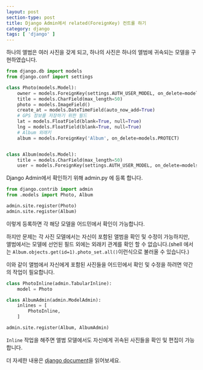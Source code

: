 ```yaml
---
layout: post
section-type: post
title: Django Admin에서 related(ForeignKey) 컨트롤 하기
category: django
tags: [ 'django' ]
---
```


하나의 앨범은 여러 사진을 갖게 되고, 하나의 사진은 하나의 앨범에 귀속되는 모델을 구현하였습니다.

```python
from django.db import models
from django.conf import settings

class Photo(models.Model):
    owner = models.ForeignKey(settings.AUTH_USER_MODEL, on_delete=models.CASCADE)
    title = models.CharField(max_length=50)
    photo = models.ImageField()
    create_at = models.DateTimeField(auto_now_add=True)
    # GPS 정보를 저장하기 위한 필드
    lat = models.FloatField(blank=True, null=True)
    lng = models.FloatField(blank=True, null=True)
    # Album 외래키
    album = models.ForeignKey('Album', on_delete=models.PROTECT)


class Album(models.Model):
    title = models.CharField(max_length=50)
    user = models.ForeignKey(settings.AUTH_USER_MODEL, on_delete=models.CASCA
```

 Django Admin에서 확인하기 위해 admin.py 에 등록 합니다.

```python
from django.contrib import admin
from .models import Photo, Album

admin.site.register(Photo)
admin.site.register(Album)
```

이렇게 등록하면 각 해당 모델을 어드민에서 확인이 가능합니다.  

하지만 문제는 각 사진 모델에서는 자신이 포함된 앨범을 확인 및 수정이 가능하지만,  
앨범에서는 모델에 선언된 필드 외에는 외래키 관계를 확인 할 수 없습니다.(shell 에서는 `Album.objects.get(id=1).photo_set.all()`이런식으로 불러올 수 있습니다.)

이와 같이 앨범에서 자신에게 포함된 사진들을 어드민에서 확인 및 수정을 하려면 약간의 작업이 필요합니다.  

```python
class PhotoInline(admin.TabularInline):
    model = Photo

class AlbumAdmin(admin.ModelAdmin):
    inlines = [
        PhotoInline,
    ]

admin.site.register(Album, AlbumAdmin)
```

`Inline` 작업을 해주면 앨범 모델에서도 자신에게 귀속된 사진들을 확인 및 편집이 가능합니다.

더 자세한 내용은 [django document](https://docs.djangoproject.com/en/1.9/ref/contrib/admin/#django.contrib.admin.TabularInline)을 읽어보세요.
